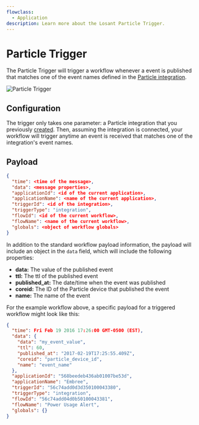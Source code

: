 ```yaml
---
flowclass:
  - Application
description: Learn more about the Losant Particle Trigger.
---
```


# Particle Trigger

The Particle Trigger will trigger a workflow whenever a event is published that matches one of the event names defined in the [Particle integration](/applications/integrations/#particle).

![Particle Trigger](/images/workflows/triggers/particle-trigger.png "Particle Trigger")

## Configuration

The trigger only takes one parameter: a Particle integration that you previously [created](/applications/integrations/#particle). Then, assuming the integration is connected, your workflow will trigger anytime an event is received that matches one of the integration's event names.

## Payload

```json
{
  "time": <time of the message>,
  "data": <message properties>,
  "applicationId": <id of the current application>,
  "applicationName": <name of the current application>,
  "triggerId": <id of the integration>,
  "triggerType": "integration",
  "flowId": <id of the current workflow>,
  "flowName": <name of the current workflow>,
  "globals": <object of workflow globals>
}
```

In addition to the standard workflow payload information, the payload will include an object in the `data` field, which will include the following properties:

* **data:** The value of the published event
* **ttl:** The ttl of the published event
* **published_at:** The date/time when the event was published
* **coreid:** The ID of the Particle device that published the event
* **name:** The name of the event

For the example workflow above, a specific payload for a triggered workflow might look like this:

```json
{
  "time": Fri Feb 19 2016 17:26:00 GMT-0500 (EST),
  "data": {
    "data": "my_event_value",
    "ttl": 60,
    "published_at": "2017-02-19T17:25:55.409Z",
    "coreid": "particle_device_id",
    "name": "event_name"
  },
  "applicationId": "568beedeb436ab01007be53d",
  "applicationName": "Embree",
  "triggerId": "56c74add0d3d350100043380",
  "triggerType": "integration",
  "flowId": "56c74add04d0b50100043381",
  "flowName": "Power Usage Alert",
  "globals": {}
}
```
